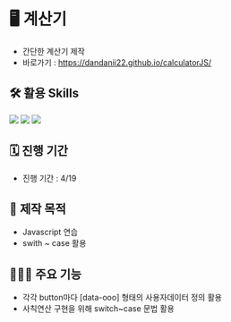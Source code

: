 # 🖥️ 계산기 

- 간단한 계산기 제작
- 바로가기 : https://dandanii22.github.io/calculatorJS/

## 🛠 활용 Skills 
<img src="https://img.shields.io/badge/HTML5-E34F26?style=flat&logo=HTML5&logoColor=white" /> <img src="https://img.shields.io/badge/CSS3-1572B6?style=flat&logo=CSS3&logoColor=white" /> <img src="https://img.shields.io/badge/JavaScript-F7DF1E?style=flat&logo=JavaScript&logoColor=white" />

## 🗓️ 진행 기간
- 진행 기간 : 4/19

## 🎯 제작 목적

- Javascript 연습
- swith ~ case 활용

## 👩🏻‍💻 주요 기능
- 각각 button마다 [data-ooo] 형태의 사용자데이터 정의 활용
- 사칙연산 구현을 위해 switch~case 문법 활용
